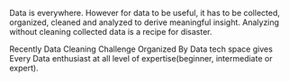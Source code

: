 Data is everywhere. However for data to be useful, it has to be collected, organized, cleaned and analyzed
to derive meaningful insight. Analyzing without cleaning collected data is a recipe for disaster.

Recently Data Cleaning Challenge Organized By Data tech space gives Every Data enthusiast
at all level of expertise(beginner, intermediate or expert).
